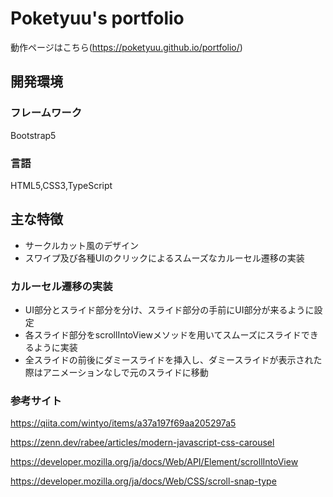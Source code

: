 # Poketyuu's portfolio

動作ページはこちら(<https://poketyuu.github.io/portfolio/>)

## 開発環境

### フレームワーク

Bootstrap5

### 言語

HTML5,CSS3,TypeScript

## 主な特徴

* サークルカット風のデザイン
* スワイプ及び各種UIのクリックによるスムーズなカルーセル遷移の実装

### カルーセル遷移の実装

* UI部分とスライド部分を分け、スライド部分の手前にUI部分が来るように設定
* 各スライド部分をscrollIntoViewメソッドを用いてスムーズにスライドできるように実装
* 全スライドの前後にダミースライドを挿入し、ダミースライドが表示された際はアニメーションなしで元のスライドに移動

### 参考サイト

<https://qiita.com/wintyo/items/a37a197f69aa205297a5>

<https://zenn.dev/rabee/articles/modern-javascript-css-carousel>

<https://developer.mozilla.org/ja/docs/Web/API/Element/scrollIntoView>

<https://developer.mozilla.org/ja/docs/Web/CSS/scroll-snap-type>
